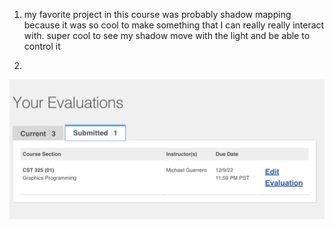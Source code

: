 1. my favorite project in this course was probably shadow mapping because it was so cool to make something that I can really really interact with. super cool to see my shadow move with the light and be able to control it

2.
 <img src="./courseeval.png" alt="Getting started" />
